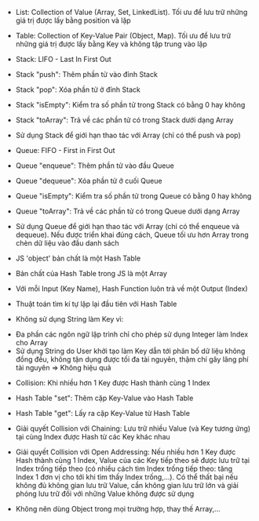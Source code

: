 - List: Collection of Value (Array, Set, LinkedList). Tối ưu để lưu trữ những giá trị được lấy bằng position và lặp
- Table: Collection of Key-Value Pair (Object, Map). Tối ưu để lưu trữ những giá trị được lấy bằng Key và không tập trung vào lặp

- Stack: LIFO - Last In First Out
- Stack "push": Thêm phần tử vào đỉnh Stack
- Stack "pop": Xóa phần tử ở đỉnh Stack
- Stack "isEmpty": Kiểm tra số phần tử trong Stack có bằng 0 hay không
- Stack "toArray": Trả về các phần tử có trong Stack dưới dạng Array

- Sử dụng Stack để giới hạn thao tác với Array (chỉ có thể push và pop)

- Queue: FIFO - First in First Out
- Queue "enqueue": Thêm phần tử vào đầu Queue
- Queue "dequeue": Xóa phần tử ở cuối Queue
- Queue "isEmpty": Kiểm tra số phần tử trong Queue có bằng 0 hay không
- Queue "toArray": Trả về các phần tử có trong Queue dưới dạng Array

- Sử dụng Queue để giới hạn thao tác với Array (chỉ có thể enqueue và dequeue). Nếu được triển khai đúng cách, Queue tối ưu hơn Array trong chèn dữ liệu vào đầu danh sách

- JS 'object' bản chất là một Hash Table
- Bản chất của Hash Table trong JS là một Array
- Với mỗi Input (Key Name), Hash Function luôn trả về một Output (Index)

- Thuật toán tìm kí tự lặp lại đầu tiên với Hash Table

- Không sử dụng String làm Key vì:

* Đa phần các ngôn ngữ lập trình chỉ cho phép sử dụng Integer làm Index cho Array
* Sử dụng String do User khởi tạo làm Key dẫn tới phân bố dữ liệu không đồng đều, không tận dụng được tối đa tài nguyên, thậm chí gây lãng phí tài nguyên => Không hiệu quả

- Collision: Khi nhiều hơn 1 Key được Hash thành cùng 1 Index

- Hash Table "set": Thêm cặp Key-Value vào Hash Table
- Hash Table "get": Lấy ra cặp Key-Value từ Hash Table

- Giải quyết Collision với Chaining: Lưu trữ nhiều Value (và Key tương ứng) tại cùng Index được Hash từ các Key khác nhau
- Giải quyết Collision với Open Addressing: Nếu nhiều hơn 1 Key được Hash thành cùng 1 Index, Value của các Key tiếp theo sẽ được lưu trữ tại Index trống tiếp theo (có nhiều cách tìm Index trống tiếp theo: tăng Index 1 đơn vị cho tới khi tìm thấy Index trống,...). Có thể thất bại nếu không đủ không gian lưu trữ Value, cần không gian lưu trữ lớn và giải phóng lưu trữ đối với những Value không được sử dụng

- Không nên dùng Object trong mọi trường hợp, thay thế Array,...
